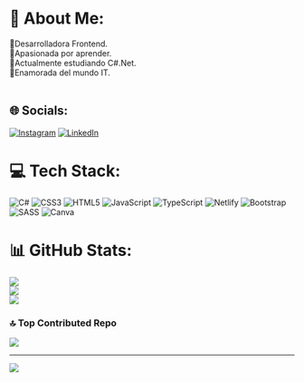 # 💫 About Me:
🚀Desarrolladora Frontend.<br>🔭Apasionada por aprender.<br>🚀Actualmente estudiando C#.Net.<br>🔭Enamorada del mundo IT.<br><br>


## 🌐 Socials:
[![Instagram](https://img.shields.io/badge/Instagram-%23E4405F.svg?logo=Instagram&logoColor=white)](https://instagram.com/@china.2.2) [![LinkedIn](https://img.shields.io/badge/LinkedIn-%230077B5.svg?logo=linkedin&logoColor=white)](https://linkedin.com/in/noelia-cruz/) 

# 💻 Tech Stack:
![C#](https://img.shields.io/badge/c%23-%23239120.svg?style=flat&logo=c-sharp&logoColor=white) ![CSS3](https://img.shields.io/badge/css3-%231572B6.svg?style=flat&logo=css3&logoColor=white) ![HTML5](https://img.shields.io/badge/html5-%23E34F26.svg?style=flat&logo=html5&logoColor=white) ![JavaScript](https://img.shields.io/badge/javascript-%23323330.svg?style=flat&logo=javascript&logoColor=%23F7DF1E) ![TypeScript](https://img.shields.io/badge/typescript-%23007ACC.svg?style=flat&logo=typescript&logoColor=white) ![Netlify](https://img.shields.io/badge/netlify-%23000000.svg?style=flat&logo=netlify&logoColor=#00C7B7) ![Bootstrap](https://img.shields.io/badge/bootstrap-%23563D7C.svg?style=flat&logo=bootstrap&logoColor=white) ![SASS](https://img.shields.io/badge/SASS-hotpink.svg?style=flat&logo=SASS&logoColor=white) ![Canva](https://img.shields.io/badge/Canva-%2300C4CC.svg?style=flat&logo=Canva&logoColor=white)
# 📊 GitHub Stats:
![](https://github-readme-stats.vercel.app/api?username=noeliacruz22&theme=dracula&hide_border=false&include_all_commits=true&count_private=true)<br/>
![](https://github-readme-streak-stats.herokuapp.com/?user=noeliacruz22&theme=dracula&hide_border=false)<br/>
![](https://github-readme-stats.vercel.app/api/top-langs/?username=noeliacruz22&theme=dracula&hide_border=false&include_all_commits=true&count_private=true&layout=compact)

### 🔝 Top Contributed Repo
![](https://github-contributor-stats.vercel.app/api?username=noeliacruz22&limit=5&theme=dracula&combine_all_yearly_contributions=true)

---
[![](https://visitcount.itsvg.in/api?id=noeliacruz22&icon=0&color=4)](https://visitcount.itsvg.in)

<!-- Proudly created with GPRM ( https://gprm.itsvg.in ) -->

